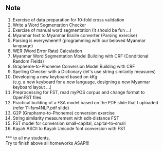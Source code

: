 ## Note  
1. Exercise of data preparation for 10-fold cross validation  
2. Write a Word Segmentation Checker  
3. Exercise of manual word segmentation (It should be fun ...)  
4. Myanmar text to Myanmar Braille converter (Parsing exercise)  
5. Parsing is everywhere!!! (programming with our beloved Myanmar language)  
6. WER (Word Error Rate) Calculation  
7. Myanmar Word Segmentation Model Building with CRF (Conditional Random Fields)  
8. Grapheme-to-Phoneme Conversion Model Building with CRF  
9. Spelling Checker with a Dictionary (let's use string similarity measures)  
10. Developing a new keyboard based on kKg  
   (e.g. a new keyboard for a new language, designing a new Myanmar keyboard layout ...)    
11. Preprocessing for FST, read myPOS corpus and change format to OpenFST files  
12. Practical building of a FSA model based on the PDF slide that I uploaded (refer 11-fsm4NLP.pdf slide)  
13. G2P (Graphame-to-Phoneme) conversion exercise
14. String similarity measurement with edit-distance FST
15. FST model for conversion small-capital, capital-to-small 
16. Kayah ASCII to Kayah Unicode font conversion with FST

*** to all my students,   
Try to finish above all homeworks ASAP!!!

